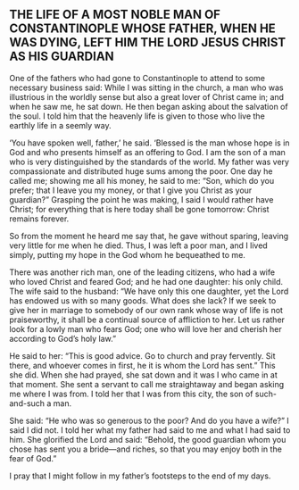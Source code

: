 ## THE LIFE OF A MOST NOBLE MAN OF CONSTANTINOPLE WHOSE FATHER, WHEN HE WAS DYING, LEFT HIM THE LORD JESUS CHRIST AS HIS GUARDIAN

One of the fathers who had gone to Constantinople to attend to some necessary business said: While I was sitting in the church, a man who was illustrious in the worldly sense but also a great lover of Christ came in; and when he saw me, he sat down. He then began asking about the salvation of the soul. I told him that the heavenly life is given to those who live the earthly life in a seemly way. 

‘You have spoken well, father,’ he said. ‘Blessed is the man whose hope is in God and who presents himself as an offering to God. I am the son of a man who is very distinguished by the standards of the world. My father was very compassionate and distributed huge sums among the poor. One day he called me; showing me all his money, he said to me: “Son, which do you prefer; that I leave you my money, or that I give you Christ as your guardian?” Grasping the point he was making, I said I would rather have Christ; for everything that is here today shall be gone tomorrow: Christ remains forever. 

So from the moment he heard me say that, he gave without sparing, leaving very little for me when he died. Thus, I was left a poor man, and I lived simply, putting my hope in the God whom he bequeathed to me. 

There was another rich man, one of the leading citizens, who had a wife who loved Christ and feared God; and he had one daughter: his only child. The wife said to the husband: “We have only this one daughter, yet the Lord has endowed us with so many goods. What does she lack? If we seek to give her in marriage to somebody of our own rank whose way of life is not praiseworthy, it shall be a continual source of affliction to her. Let us rather look for a lowly man who fears God; one who will love her and cherish her according to God’s holy law.” 

He said to her: “This is good advice. Go to church and pray fervently. Sit there, and whoever comes in first, he it is whom the Lord has sent.” This she did. When she had prayed, she sat down and it was I who came in at that moment. She sent a servant to call me straightaway and began asking me where I was from. I told her that I was from this city, the son of such-and-such a man. 

She said: “He who was so generous to the poor? And do you have a wife?” I said I did not. I told her what my father had said to me and what I had said to him. She glorified the Lord and said: “Behold, the good guardian whom you chose has sent you a bride—and riches, so that you may enjoy both in the fear of God.” 

I pray that I might follow in my father’s footsteps to the end of my days.

